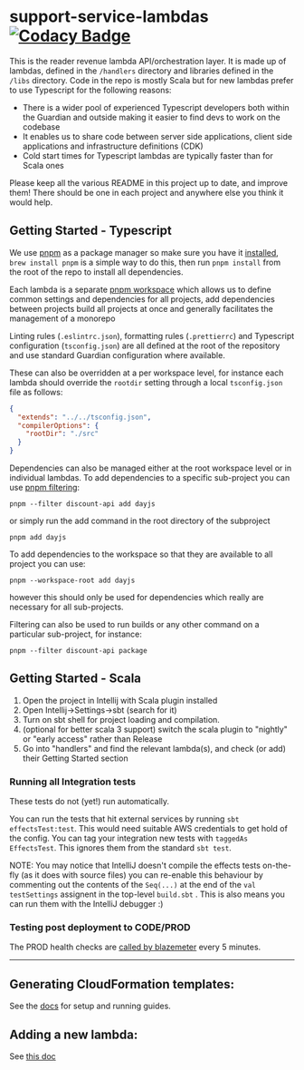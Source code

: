 # support-service-lambdas [![Codacy Badge](https://api.codacy.com/project/badge/Grade/df83c14325bc4c29aeae7e529f49f8a9)](https://app.codacy.com/app/johnduffell/support-service-lambdas?utm_source=github.com&utm_medium=referral&utm_content=guardian/support-service-lambdas&utm_campaign=badger)

This is the reader revenue lambda API/orchestration layer. It is made up of lambdas, defined in the `/handlers` directory and
libraries defined in the `/libs` directory. Code in the repo is mostly Scala but for new lambdas prefer to use Typescript 
for the following reasons:
- There is a wider pool of experienced Typescript developers both within the Guardian and outside making it easier to find 
devs to work on the codebase
- It enables us to share code between server side applications, client side applications and infrastructure definitions (CDK)
- Cold start times for Typescript lambdas are typically faster than for Scala ones

Please keep all the various README in this project up to date, and improve them!
There should be one in each project and anywhere else you think it would help.

## Getting Started - Typescript
We use [pnpm](https://pnpm.io/) as a package manager so make sure you have it [installed](https://pnpm.io/installation), 
`brew install pnpm` is a simple way to do this, then run `pnpm install` from the root of the repo to install all dependencies.

Each lambda is a separate [pnpm workspace](https://pnpm.io/workspaces) which allows us to define common settings and
dependencies for all projects, add dependencies between projects build all projects at once and generally facilitates 
the management of a monorepo


Linting rules (`.eslintrc.json`), formatting rules (`.prettierrc`) and Typescript configuration (`tsconfig.json`) are all defined at the root
of the repository and use standard Guardian configuration where available. 

These can also be overridden at a per workspace level,
for instance each lambda should override the `rootdir` setting through a local `tsconfig.json` file as follows:   
```json
{
  "extends": "../../tsconfig.json",
  "compilerOptions": {
    "rootDir": "./src"
  }
}
```

Dependencies can also be managed either at the root workspace level or in individual lambdas.
To add dependencies to a specific sub-project you can use [pnpm filtering](https://pnpm.io/filtering):
```shell
pnpm --filter discount-api add dayjs
```
or simply run the add command in the root directory of the subproject
```shell
pnpm add dayjs
```
To add dependencies to the workspace so that they are available to all project you can use:
```shell
pnpm --workspace-root add dayjs
```
however this should only be used for dependencies which really are necessary for all sub-projects.


Filtering can also be used to run builds or any other command on a particular sub-project, for instance:
```shell
pnpm --filter discount-api package
```
## Getting Started - Scala

1. Open the project in Intellij with Scala plugin installed
1. Open Intellij->Settings->sbt (search for it)
1. Turn on sbt shell for project loading and compilation.
1. (optional for better scala 3 support) switch the scala plugin to "nightly" or "early access" rather than Release
1. Go into "handlers" and find the relevant lambda(s), and check (or add) their Getting Started section

### Running all Integration tests
These tests do not (yet!) run automatically.

You can run the tests that hit external services by running `sbt effectsTest:test`.
This would need suitable AWS credentials to get hold of the config.
You can tag your integration new tests with `taggedAs EffectsTest`.  This ignores them from the standard `sbt test`.

NOTE: You may notice that IntelliJ doesn't compile the effects tests on-the-fly (as it does with source files) you can re-enable this behaviour by commenting out the contents of the `Seq(...)` at the end of the `val testSettings` assignent in the top-level `build.sbt` .
This is also means you can run them with the IntelliJ debugger :)

### Testing post deployment to CODE/PROD
The PROD health checks are [called by blazemeter](https://www.runscope.com/radar/wrb0ytfjy4a4) every 5 minutes.

---

## Generating CloudFormation templates:

See the [docs](./cdk/README.md) for setup and running guides.


## Adding a new lambda:
See [this doc](./handlers/HOWTO-create-lambda.md)
